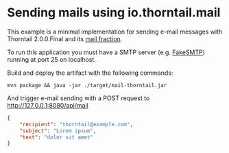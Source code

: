 # Sending mails using io.thorntail.mail

This example is a minimal implementation for sending e-mail messages with Thorntail 2.0.0.Final and its [mail fraction](http://docs.wildfly-swarm.io/2.0.0.Final/#_mail).


To run this application you must have a SMTP server (e.g. [FakeSMTP](https://github.com/Nilhcem/FakeSMTP)) running at port 25 on localhost.

Build and deploy the artifact with the following commands:

```
mvn package && java -jar ./target/mail-thorntail.jar
```

And trigger e-mail sending with a POST request to http://127.0.0.1:8080/api/mail

```json
{
	"recipient": "thorntail@example.com",
	"subject": "Lorem ipsum",
	"text": "dolor sit amet"
}
```